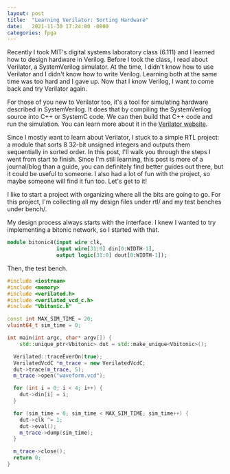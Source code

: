 ```yaml
---
layout: post
title:  "Learning Verilator: Sorting Hardware"
date:   2021-11-30 17:24:00 -0000
categories: fpga
---
```


Recently I took MIT's digital systems laboratory class (6.111) and I learned
how to design hardware in Verilog. Before I took the class, I read about
Verilator, a SystemVerilog simulator. At the time, I didn't know how to use
Verilator and I didn't know how to write Verilog. Learning both at the same
time was too hard and I gave up. Now that I know Verilog, I want to come back
and try Verilator again.

For those of you new to Verilator too, it's a tool for simulating hardware
described in SystemVerilog. It does that by compiling the SystemVerilog source
into C++ or SystemC code. We can then build that C++ code and run the
simulation. You can learn more about it in the
[Verilator website](https://www.veripool.org/verilator/).

Since I mostly want to learn about Verilator, I stuck to a simple RTL project:
a module that sorts 8 32-bit unsigned integers and outputs them sequentially
in sorted order. In this post, I'll walk you through the steps I went from
start to finish. Since I'm still learning, this post is more of a journal/blog
than a guide, you can definitely find better guides out there, but it could be
useful to someone. I also had a lot of fun with the project, so maybe someone
will find it fun too. Let's get to it!

I like to start a project with organizing where all the bits are going to go.
For this project, I'm collecting all my design files under rtl/ and my test
benches under bench/.

My design process always starts with the interface. I knew I wanted to try
implementing a bitonic network, so I started with that.
```systemverilog
module bitonic4(input wire clk, 
                input wire[31:0] din[0:WIDTH-1],
                output logic[31:0] dout[0:WIDTH-1]);
```

Then, the test bench.
```cpp
#include <iostream>
#include <memory>
#include <verilated.h>
#include <verilated_vcd_c.h>
#include "Vbitonic.h"

const int MAX_SIM_TIME = 20;
vluint64_t sim_time = 0;

int main(int argc, char* argv[]) {
    std::unique_ptr<Vbitonic> dut = std::make_unique<Vbitonic>();

  Verilated::traceEverOn(true);
  VerilatedVcdC *m_trace = new VerilatedVcdC;
  dut->trace(m_trace, 5);
  m_trace->open("waveform.vcd");

  for (int i = 0; i < 4; i++) {
    dut->din[i] = i;
  }

  for (sim_time = 0; sim_time < MAX_SIM_TIME; sim_time++) {
    dut->clk ^= 1;
    dut->eval();
    m_trace->dump(sim_time);
  }

  m_trace->close();
  return 0;
}
```
